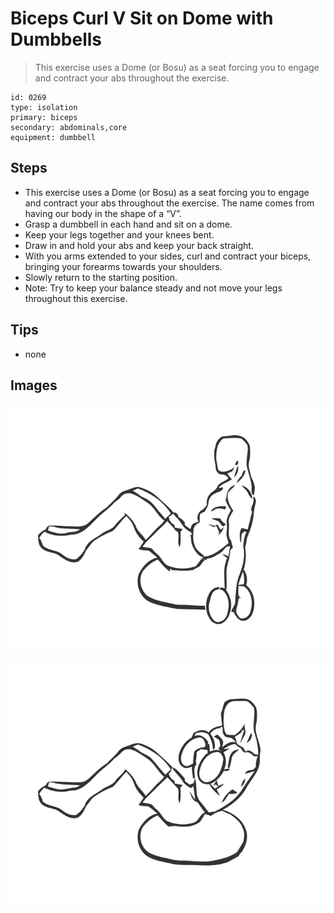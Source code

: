 # Biceps Curl V Sit on Dome with Dumbbells
> This exercise uses a Dome (or Bosu) as a seat forcing you to engage and contract your abs throughout the exercise.

``` 
id: 0269 
type: isolation 
primary: biceps 
secondary: abdominals,core 
equipment: dumbbell 
``` 

## Steps

 - This exercise uses a Dome (or Bosu) as a seat forcing you to engage and contract your abs throughout the exercise. The name comes from having our body in the shape of a “V”.
 - Grasp a dumbbell in each hand and sit on a dome.
 - Keep your legs together and your knees bent.
 - Draw in and hold your abs and keep your back straight.
 - With you arms extended to your sides, curl and contract your biceps, bringing your forearms towards your shoulders.
 - Slowly return to the starting position.
 - Note: Try to keep your balance steady and not move your legs throughout this exercise.

## Tips

 - none

## Images

![](../svg/0269-relaxation.svg)

![](../svg/0269-tension.svg)
